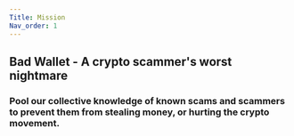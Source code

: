 ```yaml
---
Title: Mission
Nav_order: 1
---
```


## Bad Wallet - A crypto scammer's worst nightmare

### Pool our collective knowledge of known scams and scammers to prevent them from stealing money, or hurting the crypto movement. 
